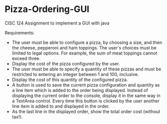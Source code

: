 # Pizza-Ordering-GUI
CISC 124 Assignment to implement a GUI with java

Requirements:

- The user must be able to configure a pizza, by choosing a size, and then the cheese, pepperoni and ham toppings. The user's choices must be limited to legal options. For example, the sum of meat toppings cannot exceed three.
- Display the cost of the pizza configured by the user.
- The user must be able to specify a quantity of these pizzas and must be restricted to entering an integer between 1 and 100, inclusive.
- Display the cost of this quantity of the configured pizza.
- A button is used to save the current pizza configuration and quantity as a line item which is added to the order being displayed. Instead of displaying the current order to the console, display it in the same way in a TextArea control. Every time this button is clicked by the user another line item is added to and displayed in the order.
- As the last line in the displayed order, show the total order cost (without tax!).
